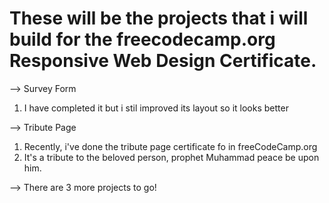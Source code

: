 # These will be the projects that i will build for the freecodecamp.org Responsive Web Design Certificate. 

--> Survey Form
1. I have completed it but i stil improved its layout so it looks better

--> Tribute Page
1. Recently, i've done the tribute page certificate fo in freeCodeCamp.org
2. It's a tribute to the beloved person, prophet Muhammad peace be upon him.

--> There are 3 more projects to go!


